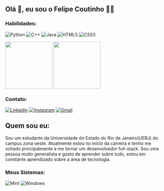 ## Olá 👋, eu sou o Felipe Coutinho 🧑‍💻 

### Habilidades:
![Python](https://img.shields.io/badge/Python-3776AB?style=for-the-badge&logo=python&logoColor=white) 
![C++](https://img.shields.io/badge/C%2B%2B-00599C?style=for-the-badge&logo=c%2B%2B&logoColor=white)
![Java](https://img.shields.io/badge/Java-ED8B00?style=for-the-badge&logo=openjdk&logoColor=white)
![HTML5](https://img.shields.io/badge/HTML5-E34F26?style=for-the-badge&logo=html5&logoColor=white)
![CSS3](https://img.shields.io/badge/CSS3-1572B6?style=for-the-badge&logo=css3&logoColor=white)


<img height=150 align="center" src="https://github-readme-stats.vercel.app/api?username=f3pe&show_icons=true&theme=github_dark_dimmed" /> <img height=150 align="center" src="https://github-readme-stats.vercel.app/api/top-langs/?username=f3pe&layout=compact" />

### Contato:
[![Linkedin](https://img.shields.io/badge/LinkedIn-0077B5?style=for-the-badge&logo=linkedin&logoColor=white)](https://www.linkedin.com/in/felipe-coutinho-silva/)
[![Instagram](https://img.shields.io/badge/Instagram-E4405F?style=for-the-badge&logo=instagram&logoColor=white)](https://www.instagram.com/feli_cout/)
[![Gmail](https://img.shields.io/badge/Gmail-D14836?style=for-the-badge&logo=gmail&logoColor=white)](mailto:fel234bf4@gmail.com)

## Quem sou eu:
Sou um estudante da Universidade do Estado do Rio de Janeiro(UERJ) do campus zona oeste. Atualmente estou no início da carreira e tenho me voltado principalmente a me tornar um desenvolvedor full-stack. Sou uma pessoa muito generalista e gosto de aprender sobre tudo, estou em constante aprendizado sobre a área de tecnologia.

### Meus Sistemas: 
![Mint](https://img.shields.io/badge/Linux_Mint-87CF3E?style=for-the-badge&logo=linux-mint&logoColor=white)
![Windows](https://img.shields.io/badge/Windows-0078D6?style=for-the-badge&logo=windows&logoColor=white)
